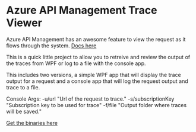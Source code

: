 Azure API Management Trace Viewer
==================

Azure API Management has an awesome feature to view the request as it flows through the system. [Docs here](http://azure.microsoft.com/en-gb/documentation/articles/api-management-howto-api-inspector/)

This is a quick little project to allow you to retreive and review the output of the traces from WPF or log to a file with the console app. 

This includes two versions, a simple WPF app that will display the trace output for a request and a console app that will log the request output and trace to a file.

Console Args:
-u/url "Url of the request to trace."
-s/subscriptionKey "Subscription key to be used for trace"
-f/file "Output folder where traces will be saved."

[Get the binaries here](https://github.com/lawrencegripper/AzureAPIMangementTraceViewer/releases)

